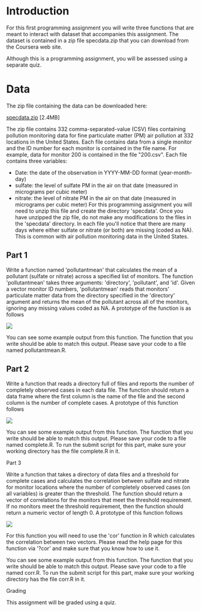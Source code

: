# Introduction

For this first programming assignment you will write three functions that are meant to interact with dataset that accompanies this assignment. The dataset is contained in a zip file specdata.zip that you can download from the Coursera web site.

Although this is a programming assignment, you will be assessed using a separate quiz.

# Data

The zip file containing the data can be downloaded here:

[specdata.zip](https://d396qusza40orc.cloudfront.net/rprog%2Fdata%2Fspecdata.zip) [2.4MB]

The zip file contains 332 comma-separated-value (CSV) files containing pollution monitoring data for fine particulate matter (PM) air pollution at 332 locations in the United States. Each file contains data from a single monitor and the ID number for each monitor is contained in the file name. For example, data for monitor 200 is contained in the file "200.csv". Each file contains three variables:

* Date: the date of the observation in YYYY-MM-DD format (year-month-day)
* sulfate: the level of sulfate PM in the air on that date (measured in micrograms per cubic meter)
* nitrate: the level of nitrate PM in the air on that date (measured in micrograms per cubic meter)
For this programming assignment you will need to unzip this file and create the directory 'specdata'. Once you have unzipped the zip file, do not make any modifications to the files in the 'specdata' directory. In each file you'll notice that there are many days where either sulfate or nitrate (or both) are missing (coded as NA). This is common with air pollution monitoring data in the United States.

## Part 1

Write a function named 'pollutantmean' that calculates the mean of a pollutant (sulfate or nitrate) across a specified list of monitors. The function 'pollutantmean' takes three arguments: 'directory', 'pollutant', and 'id'. Given a vector monitor ID numbers, 'pollutantmean' reads that monitors' particulate matter data from the directory specified in the 'directory' argument and returns the mean of the pollutant across all of the monitors, ignoring any missing values coded as NA. A prototype of the function is as follows

<img src="https://d3c33hcgiwev3.cloudfront.net/imageAssetProxy.v1/AniR5o00EeWk4wrqfRkIMQ_26d94fc4f878a8b60240f6fda6e17f6c_Screen-Shot-2015-11-17-at-9.03.29-AM.png?expiry=1477353600000&hmac=bUJPIFPoqfWIKoNB6NEITZ0q-UwcsqvCFjDlkHht1dU">

You can see some example output from this function. The function that you write should be able to match this output. Please save your code to a file named pollutantmean.R.

## Part 2

Write a function that reads a directory full of files and reports the number of completely observed cases in each data file. The function should return a data frame where the first column is the name of the file and the second column is the number of complete cases. A prototype of this function follows

<img src="https://d3c33hcgiwev3.cloudfront.net/imageAssetProxy.v1/Jnt5oY00EeWisRLkE7o57Q_2713e281672695ec59b29f83ec95f7b1_Screen-Shot-2015-11-17-at-9.04.23-AM.png?expiry=1477353600000&hmac=O-e-ZAVHEPYurvXrnSATS3LShsw1dBoSoS1vNpcmSV8">

You can see some example output from this function. The function that you write should be able to match this output. Please save your code to a file named complete.R. To run the submit script for this part, make sure your working directory has the file complete.R in it.

Part 3

Write a function that takes a directory of data files and a threshold for complete cases and calculates the correlation between sulfate and nitrate for monitor locations where the number of completely observed cases (on all variables) is greater than the threshold. The function should return a vector of correlations for the monitors that meet the threshold requirement. If no monitors meet the threshold requirement, then the function should return a numeric vector of length 0. A prototype of this function follows

<img src="https://d3c33hcgiwev3.cloudfront.net/imageAssetProxy.v1/OXaiR400EeWk4wrqfRkIMQ_dafbb49ef127335cf1f9468fcadbd4ee_Screen-Shot-2015-11-17-at-9.05.01-AM.png?expiry=1477353600000&hmac=PgfBSvM3gpbFF6YoM-ihUDhH2yt_5NghwXY_49Huvd4">

For this function you will need to use the 'cor' function in R which calculates the correlation between two vectors. Please read the help page for this function via '?cor' and make sure that you know how to use it.

You can see some example output from this function. The function that you write should be able to match this output. Please save your code to a file named corr.R. To run the submit script for this part, make sure your working directory has the file corr.R in it.

Grading

This assignment will be graded using a quiz.
